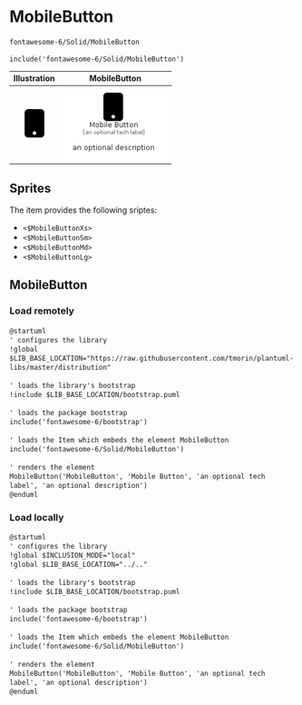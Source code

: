 # MobileButton


```text
fontawesome-6/Solid/MobileButton
```

```text
include('fontawesome-6/Solid/MobileButton')
```



| Illustration | MobileButton |
| :---: | :---: |
| ![illustration for Illustration](../../fontawesome-6/Solid/MobileButton.png) | ![illustration for MobileButton](../../fontawesome-6/Solid/MobileButton.Local.png) |



## Sprites
The item provides the following sriptes:

- `<$MobileButtonXs>`
- `<$MobileButtonSm>`
- `<$MobileButtonMd>`
- `<$MobileButtonLg>`





## MobileButton

### Load remotely
```plantuml
@startuml
' configures the library
!global $LIB_BASE_LOCATION="https://raw.githubusercontent.com/tmorin/plantuml-libs/master/distribution"

' loads the library's bootstrap
!include $LIB_BASE_LOCATION/bootstrap.puml

' loads the package bootstrap
include('fontawesome-6/bootstrap')

' loads the Item which embeds the element MobileButton
include('fontawesome-6/Solid/MobileButton')

' renders the element
MobileButton('MobileButton', 'Mobile Button', 'an optional tech label', 'an optional description')
@enduml
```

### Load locally
```plantuml
@startuml
' configures the library
!global $INCLUSION_MODE="local"
!global $LIB_BASE_LOCATION="../.."

' loads the library's bootstrap
!include $LIB_BASE_LOCATION/bootstrap.puml

' loads the package bootstrap
include('fontawesome-6/bootstrap')

' loads the Item which embeds the element MobileButton
include('fontawesome-6/Solid/MobileButton')

' renders the element
MobileButton('MobileButton', 'Mobile Button', 'an optional tech label', 'an optional description')
@enduml
```

